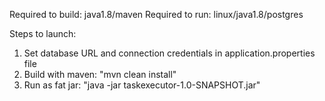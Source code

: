 Required to build: java1.8/maven
Required to run: linux/java1.8/postgres

Steps to launch:
1. Set database URL and connection credentials in application.properties file
2. Build with maven: "mvn clean install"
3. Run as fat jar: "java -jar taskexecutor-1.0-SNAPSHOT.jar"
 
